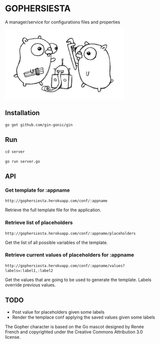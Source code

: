 # GOPHERSIESTA

A manager/service for configurations files and properties

![alt tag](assets/gopherswrench.jpg)

## Installation

```
go get github.com/gin-gonic/gin
```

## Run

```
cd server

go run server.go
```

## API

### Get template for :appname
```
http://gophersiesta.herokuapp.com/conf/:appname
```
Retrieve the full template file for the application.


### Retrieve list of placeholders
```
http://gophersiesta.herokuapp.com/conf/:appname/placeholders
```
Get the list of all possible variables of the template.


### Retrieve current values of placeholders for :appname  
```
http://gophersiesta.herokuapp.com/conf/:appname/values?labels=:label1,:label2
```
Get the values that are going to be used to generate the template. Labels override previous values. 


## TODO

+ Post value for placeholders given some labels
+ Render the templace conf applying the saved values given some labels


The Gopher character is based on the Go mascot designed by Renée French and copyrighted under the Creative Commons Attribution 3.0 license.